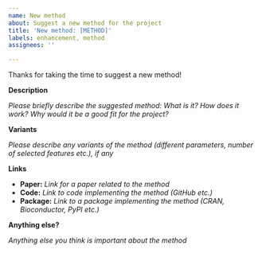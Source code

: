 ```yaml
---
name: New method
about: Suggest a new method for the project
title: 'New method: [METHOD]'
labels: enhancement, method
assignees: ''

---
```


Thanks for taking the time to suggest a new method!

**Description**

_Please briefly describe the suggested method: What is it? How does it work? Why would it be a good fit for the project?_

**Variants**

_Please describe any variants of the method (different parameters, number of selected features etc.), if any_

**Links**

- **Paper:** _Link for a paper related to the method_
- **Code:** _Link to code implementing the method (GitHub etc.)_
- **Package:** _Link to a package implementing the method (CRAN, Bioconductor, PyPI etc.)_

**Anything else?**

_Anything else you think is important about the method_
